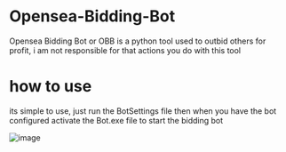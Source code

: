 # Opensea-Bidding-Bot
Opensea Bidding Bot or OBB is a python tool used to outbid others for profit, i am not responsible for that actions you do with this tool

# how to use
its simple to use, just run the BotSettings file then when you have the bot configured activate the Bot.exe file to start the bidding bot

![image](https://user-images.githubusercontent.com/95602665/159573829-1db8a8f2-384a-4385-b0fa-1c1505e20483.png)
